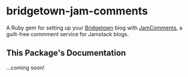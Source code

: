 # bridgetown-jam-comments

A Ruby gem for setting up your [Bridgetown](https://www.bridgetownrb.com/) blog with [JamComments](https://jamcomments.com), a guilt-free commment service for Jamstack blogs.

## This Package's Documentation

...coming soon!
